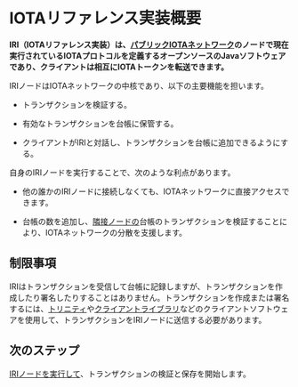 # IOTAリファレンス実装概要
<!-- # IOTA reference implementation overview -->

**IRI（IOTAリファレンス実装）は、[パブリックIOTAネットワーク](root://getting-started/0.1/network/iota-networks.md)のノードで現在実行されているIOTAプロトコルを定義するオープンソースのJavaソフトウェアであり、クライアントは相互にIOTAトークンを転送できます。**
<!-- **The IRI (IOTA reference implementation) is open-source Java software that defines the IOTA protocol that currently runs on nodes in the [public IOTA networks](root://getting-started/0.1/network/iota-networks.md), where clients can transfer the IOTA token among each other.** -->

IRIノードはIOTAネットワークの中核であり、以下の主要機能を担います。
<!-- IRI nodes are the core of an IOTA network, and are responsible for the following key functions: -->

- トランザクションを検証する。
<!-- - Validate transactions -->
- 有効なトランザクションを台帳に保管する。
<!-- - Store valid transactions in a ledger -->
- クライアントがIRIと対話し、トランザクションを台帳に追加できるようにする。
<!-- - Allow clients to interact with the IRI and have their transactions appended to the ledger -->

自身のIRIノードを実行することで、次のような利点があります。
<!-- By running your own IRI node you have the following benefits: -->

- 他の誰かのIRIノードに接続しなくても、IOTAネットワークに直接アクセスできます。
<!-- - You have direct access to an IOTA network instead of having to connect to someone else's IRI node -->
- 台帳の数を追加し、[隣接ノードの](root://getting-started/0.1/network/nodes.md#neighbors)台帳のトランザクションを検証することにより、IOTAネットワークの分散を支援します。
<!-- - You help the IOTA network to become more distributed by adding to the number of ledgers and validating the transactions in your [neighbor's](root://getting-started/0.1/network/nodes.md#neighbors) ledgers -->

## 制限事項
<!-- ## Limitations -->

IRIはトランザクションを受信して台帳に記録しますが、トランザクションを作成したり署名したりすることはありません。トランザクションを作成または署名するには、[トリニティ](root://wallets/0.1/trinity/introduction/overview.md)や[クライアントライブラリ](root://client-libraries/0.1/introduction/overview.md)などのクライアントソフトウェアを使用して、トランザクションをIRIノードに送信する必要があります。
<!-- The IRI receives transactions and records them in its ledger, it doesn't create or sign transactions. To create or sign transactions, you must use client software such as [Trinity](root://wallets/0.1/trinity/introduction/overview.md) or a [client library](root://client-libraries/0.1/introduction/overview.md) and send the transactions to an IRI node. -->

## 次のステップ
<!-- ## Next steps -->

[IRIノードを実行して](../how-to-guides/install-iri.md)、トランザクションの検証と保存を開始します。
<!-- [Run an IRI node](../how-to-guides/install-iri.md)to get started with validating and storing transactions. -->
